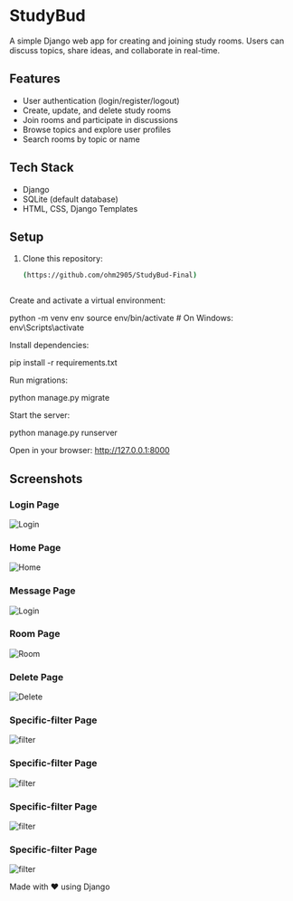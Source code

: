 # StudyBud

A simple Django web app for creating and joining study rooms. Users can discuss topics, share ideas, and collaborate in real-time.

## Features
- User authentication (login/register/logout)
- Create, update, and delete study rooms
- Join rooms and participate in discussions
- Browse topics and explore user profiles
- Search rooms by topic or name

## Tech Stack
- Django
- SQLite (default database)
- HTML, CSS, Django Templates

## Setup
1. Clone this repository:
   ```bash
   (https://github.com/ohm2905/StudyBud-Final)



Create and activate a virtual environment:

python -m venv env
source env/bin/activate  # On Windows: env\Scripts\activate


Install dependencies:

pip install -r requirements.txt


Run migrations:

python manage.py migrate


Start the server:

python manage.py runserver


Open in your browser:
http://127.0.0.1:8000

## Screenshots


### Login Page
![Login](ScreenShot/first.png)


### Home Page
![Home](ScreenShot/second.png)

### Message Page
![Login](ScreenShot/third.png)

### Room Page
![Room](ScreenShot/fourth.png)


### Delete Page
![Delete](ScreenShot/fifth.png)


### Specific-filter Page
![filter](ScreenShot/sixth.png)

### Specific-filter Page
![filter](ScreenShot/seven.png)

### Specific-filter Page
![filter](ScreenShot/eight.png)

### Specific-filter Page
![filter](ScreenShot/nine.png)


Made with ❤️ using Django
